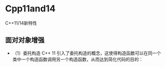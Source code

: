 # Cpp11and14
C++11/14新特性

## 面对对象增强
- （1）委托构造
C++ 11 引入了委托构造的概念，这使得构造函数可以在同一个类中一个构造函数调用另一个构造函数，从而达到简化代码的目的：
